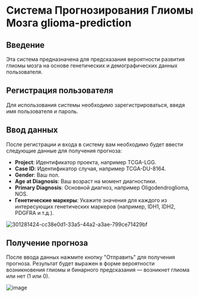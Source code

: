 # Система Прогнозирования Глиомы Мозга glioma-prediction

## Введение
Эта система предназначена для предсказания вероятности развития глиомы мозга на основе генетических и демографических данных пользователя. 
## Регистрация пользователя
Для использования системы необходимо зарегистрироваться, введя имя пользователя и пароль.

## Ввод данных
После регистрации и входа в систему вам необходимо будет ввести следующие данные для получения прогноза:
- **Project**: Идентификатор проекта, например TCGA-LGG.
- **Case ID**: Идентификатор случая, например TCGA-DU-8164.
- **Gender**: Ваш пол.
- **Age at Diagnosis**: Ваш возраст на момент диагностики.
- **Primary Diagnosis**: Основной диагноз, например Oligodendroglioma, NOS.
- **Генетические маркеры**: Укажите значения для каждого из интересующих генетических маркеров (например, IDH1, IDH2, PDGFRA и т.д.).

![301281424-cc38e0d1-33a5-44a2-a3ae-799ce71429bf](https://github.com/asyaaa17/glioma-prediction/assets/142799851/efc2354b-e481-40a9-b09b-985b26e86b62)

## Получение прогноза
После ввода данных нажмите кнопку "Отправить" для получения прогноза. Результат будет выражен в форме вероятности возникновения глиомы и бинарного предсказания — возникнет глиома или нет (1 или 0).

![image](https://github.com/asyaaa17/glioma-prediction/assets/142799851/f1c6df16-9f8a-4162-9a99-ea21c204153a)
